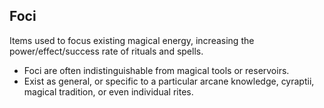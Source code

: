 ## Foci

Items used to focus existing magical energy, increasing the power/effect/success rate of rituals and spells.

* Foci are often indistinguishable from magical tools or reservoirs.
* Exist as general, or specific to a particular arcane knowledge, cyraptii, magical tradition, or even individual rites.
